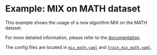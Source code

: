 # Example: MIX on MATH dataset

This example shows the usage of a new algorithm MIX on the MATH dataset.

For more detailed information, please refer to the [documentation](../../docs/sphinx_doc/source/tutorial/example_mix_algo.md).

The config files are located in [`mix_math.yaml`](mix_math.yaml) and [`train_mix_math.yaml`](train_mix_math.yaml).
